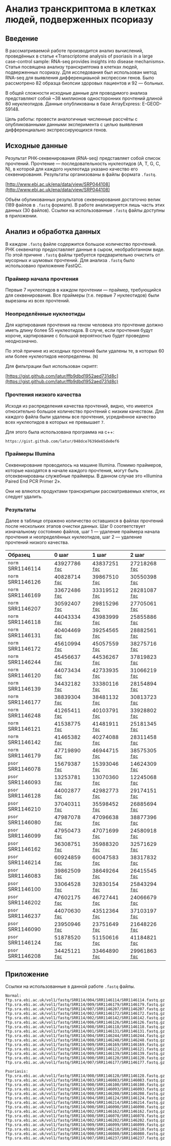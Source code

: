 # Анализ транскриптома в клетках людей, подверженных псориазу

## Введение

В рассматриваемой работе производится анализ вычислений, проведённых в статье 
«Transcriptome analysis of psoriasis in a large case-control sample: RNA-seq 
provides insights into disease mechanisms». Статья посвящена анализу 
транскриптома в клетках людей, подверженных псориазу. Для исследования был 
использован метод RNA-seq для выявления дифференциаьной экспрессии генов. Было 
рассмотрено 82 образца биопсии здоровых пациентов и 92 — больных.

В общей сложности исходные данные для проводимого анализа представляют собой 
~38 миллионов односторонних прочтений длиной 80 неуклеотидов. Данные 
опубликованы в базе ArrayExpress: E-GEOD-59148.

Цель работы: провести аналогичные численные рассчёты с опубликованными данными 
эксперимента с целью выявления дифференциально экспрессирующихся генов.


## Исходные данные

Результат РНК-секвенирования (RNA-seq) представляет собой список прочтений.
Прочтение — последовательность нуклеотидов (A, T, G, C, N), в которой для 
каждого нуклеотида указано качество его секвенирования. Результаты организованы 
в файлы формата `.fastq`. 

[http://www.ebi.ac.uk/ena/data/view/SRP044108](http://www.ebi.ac.uk/ena/data/view/SRP044108)

Объём обуликованных результатов секвенирования достаточно велик (189 файлов в 
`.fastq` формате). В работе анализируется лишь часть этих данных (30 
файлов). Ссылки на использованные `.fastq` файлы доступны в приложении.

## Анализ и обработка данных

В каждом `.fastq` файле содержится большое количество прочтений. РНК 
секвенатор предоставляет данные в сыром, необработанном виде. По этой причине 
`.fastq` файлы требуется предварительно очистить от мусорных и шумовых 
прочтений. Для анализа `.fastq` было использовано приложение FastQC.

### Праймер начала прочтения

Первые 7 нуклеотидов в каждом прочтении — праймер, требующийся для 
секвенирования. Все праймеры (т.е. первые 7 нуклеотидов) были вырезаны из всех 
прочтений.

### Неопределённые нуклеотиды

Для картирования прочтения на геном человека это прочтение должно иметь длину 
более 55 нуклеотидов. В случе, если прочтения будут короче, картирование с 
большой вероятностью будет проведено неоднозначно.

По этой причине из исходных прочтений были удалены те, в которых 60 или более 
нуклеотидов неопределены. (`N`)

Для фильтрации был использован скрипт:

[https://gist.github.com/latur/ffb9dbd1952aed731d8c](https://gist.github.com/latur/ffb9dbd1952aed731d8c)

### Прочтения низкого качества

Исходя из распределения качества прочтений, видно, что имеется относительно 
большое количество прочтений с низким качеством. Для каждого файла были 
удалены все прочтения, усреднённое качество всех нуклеотидов в которых не 
превышает `7`.

Для этого была использована программа на c++:

`https://gist.github.com/latur/048dce7639de65de0ef6`

### Праймеры Illumina

Секвенирование проводилось на машине Illumina. Помимо праймеров, которые 
находятся в начале каждого прочтения, могут быть отсеквенированы служебные 
праймеры. В данном случае это «Illumina Paired End PCR Primer 2».

Они не вляются продуктами транскрипции рассматриваемых клеток, их следует 
удалить.

### Результаты

Далее в таблице отражено количество оставшихся в файлах прочтений после 
нескольких этапов очистки данных. Шаг 0 соответствует изначальному состоянию 
файлов, шаг 1 — удаление праймера начала прочтения и неопределённых нуклеотидов, 
шаг 2 — удаление прочтений низкого качества.


|Образец|0 шаг|1 шаг|2 шаг|
|:---|:---|:---|:---|
| `norm` SRR1146114 | 43927786 [`fqc`](http://dev.mazepa.us/bio/Psoriasis/S/SRR1146114_fastqc.html) | 43837251 [`fqc`](http://dev.mazepa.us/bio/Psoriasis/S.I/SRR1146114_fastqc.html) | 27218268 [`fqc`](http://dev.mazepa.us/bio/Psoriasis/S.II/SRR1146114_fastqc.html) | 
| `norm` SRR1146126 | 40828714 [`fqc`](http://dev.mazepa.us/bio/Psoriasis/S/SRR1146126_fastqc.html) | 39867510 [`fqc`](http://dev.mazepa.us/bio/Psoriasis/S.I/SRR1146126_fastqc.html) | 30550398 [`fqc`](http://dev.mazepa.us/bio/Psoriasis/S.II/SRR1146126_fastqc.html) | 
| `norm` SRR1146169 | 33672486 [`fqc`](http://dev.mazepa.us/bio/Psoriasis/S/SRR1146169_fastqc.html) | 33319512 [`fqc`](http://dev.mazepa.us/bio/Psoriasis/S.I/SRR1146169_fastqc.html) | 28281087 [`fqc`](http://dev.mazepa.us/bio/Psoriasis/S.II/SRR1146169_fastqc.html) | 
| `norm` SRR1146207 | 30592407 [`fqc`](http://dev.mazepa.us/bio/Psoriasis/S/SRR1146207_fastqc.html) | 29815296 [`fqc`](http://dev.mazepa.us/bio/Psoriasis/S.I/SRR1146207_fastqc.html) | 27705061 [`fqc`](http://dev.mazepa.us/bio/Psoriasis/S.II/SRR1146207_fastqc.html) | 
| `norm` SRR1146118 | 44043334 [`fqc`](http://dev.mazepa.us/bio/Psoriasis/S/SRR1146118_fastqc.html) | 43983999 [`fqc`](http://dev.mazepa.us/bio/Psoriasis/S.I/SRR1146118_fastqc.html) | 25855886 [`fqc`](http://dev.mazepa.us/bio/Psoriasis/S.II/SRR1146118_fastqc.html) | 
| `norm` SRR1146131 | 40404469 [`fqc`](http://dev.mazepa.us/bio/Psoriasis/S/SRR1146131_fastqc.html) | 39254565 [`fqc`](http://dev.mazepa.us/bio/Psoriasis/S.I/SRR1146131_fastqc.html) | 28882561 [`fqc`](http://dev.mazepa.us/bio/Psoriasis/S.II/SRR1146131_fastqc.html) | 
| `norm` SRR1146172 | 45610994 [`fqc`](http://dev.mazepa.us/bio/Psoriasis/S/SRR1146172_fastqc.html) | 45057559 [`fqc`](http://dev.mazepa.us/bio/Psoriasis/S.I/SRR1146172_fastqc.html) | 38275716 [`fqc`](http://dev.mazepa.us/bio/Psoriasis/S.II/SRR1146172_fastqc.html) | 
| `norm` SRR1146244 | 45456637 [`fqc`](http://dev.mazepa.us/bio/Psoriasis/S/SRR1146244_fastqc.html) | 44536267 [`fqc`](http://dev.mazepa.us/bio/Psoriasis/S.I/SRR1146244_fastqc.html) | 37819823 [`fqc`](http://dev.mazepa.us/bio/Psoriasis/S.II/SRR1146244_fastqc.html) | 
| `norm` SRR1146120 | 44073434 [`fqc`](http://dev.mazepa.us/bio/Psoriasis/S/SRR1146120_fastqc.html) | 42733935 [`fqc`](http://dev.mazepa.us/bio/Psoriasis/S.I/SRR1146120_fastqc.html) | 31066219 [`fqc`](http://dev.mazepa.us/bio/Psoriasis/S.II/SRR1146120_fastqc.html) | 
| `norm` SRR1146139 | 34432182 [`fqc`](http://dev.mazepa.us/bio/Psoriasis/S/SRR1146139_fastqc.html) | 33380116 [`fqc`](http://dev.mazepa.us/bio/Psoriasis/S.I/SRR1146139_fastqc.html) | 28154894 [`fqc`](http://dev.mazepa.us/bio/Psoriasis/S.II/SRR1146139_fastqc.html) | 
| `norm` SRR1146177 | 38839304 [`fqc`](http://dev.mazepa.us/bio/Psoriasis/S/SRR1146177_fastqc.html) | 38481132 [`fqc`](http://dev.mazepa.us/bio/Psoriasis/S.I/SRR1146177_fastqc.html) | 30813723 [`fqc`](http://dev.mazepa.us/bio/Psoriasis/S.II/SRR1146177_fastqc.html) | 
| `norm` SRR1146248 | 41265411 [`fqc`](http://dev.mazepa.us/bio/Psoriasis/S/SRR1146248_fastqc.html) | 40103791 [`fqc`](http://dev.mazepa.us/bio/Psoriasis/S.I/SRR1146248_fastqc.html) | 33928802 [`fqc`](http://dev.mazepa.us/bio/Psoriasis/S.II/SRR1146248_fastqc.html) | 
| `norm` SRR1146121 | 41538775 [`fqc`](http://dev.mazepa.us/bio/Psoriasis/S/SRR1146121_fastqc.html) | 41481911 [`fqc`](http://dev.mazepa.us/bio/Psoriasis/S.I/SRR1146121_fastqc.html) | 25181345 [`fqc`](http://dev.mazepa.us/bio/Psoriasis/S.II/SRR1146121_fastqc.html) | 
| `norm` SRR1146142 | 41465382 [`fqc`](http://dev.mazepa.us/bio/Psoriasis/S/SRR1146142_fastqc.html) | 40274088 [`fqc`](http://dev.mazepa.us/bio/Psoriasis/S.I/SRR1146142_fastqc.html) | 28311458 [`fqc`](http://dev.mazepa.us/bio/Psoriasis/S.II/SRR1146142_fastqc.html) | 
| `norm` SRR1146179 | 47719890 [`fqc`](http://dev.mazepa.us/bio/Psoriasis/S/SRR1146179_fastqc.html) | 46944715 [`fqc`](http://dev.mazepa.us/bio/Psoriasis/S.I/SRR1146179_fastqc.html) | 38575305 [`fqc`](http://dev.mazepa.us/bio/Psoriasis/S.II/SRR1146179_fastqc.html) | 
| `psor` SRR1146078 | 15679387 [`fqc`](http://dev.mazepa.us/bio/Psoriasis/S/SRR1146078_fastqc.html) | 15393046 [`fqc`](http://dev.mazepa.us/bio/Psoriasis/S.I/SRR1146078_fastqc.html) | 14624309 [`fqc`](http://dev.mazepa.us/bio/Psoriasis/S.II/SRR1146078_fastqc.html) | 
| `psor` SRR1146093 | 13253781 [`fqc`](http://dev.mazepa.us/bio/Psoriasis/S/SRR1146093_fastqc.html) | 13070360 [`fqc`](http://dev.mazepa.us/bio/Psoriasis/S.I/SRR1146093_fastqc.html) | 12245068 [`fqc`](http://dev.mazepa.us/bio/Psoriasis/S.II/SRR1146093_fastqc.html) | 
| `psor` SRR1146128 | 44002877 [`fqc`](http://dev.mazepa.us/bio/Psoriasis/S/SRR1146128_fastqc.html) | 42982773 [`fqc`](http://dev.mazepa.us/bio/Psoriasis/S.I/SRR1146128_fastqc.html) | 29174151 [`fqc`](http://dev.mazepa.us/bio/Psoriasis/S.II/SRR1146128_fastqc.html) | 
| `psor` SRR1146210 | 37040311 [`fqc`](http://dev.mazepa.us/bio/Psoriasis/S/SRR1146210_fastqc.html) | 35598452 [`fqc`](http://dev.mazepa.us/bio/Psoriasis/S.I/SRR1146210_fastqc.html) | 26885694 [`fqc`](http://dev.mazepa.us/bio/Psoriasis/S.II/SRR1146210_fastqc.html) | 
| `psor` SRR1146080 | 47987078 [`fqc`](http://dev.mazepa.us/bio/Psoriasis/S/SRR1146080_fastqc.html) | 47096638 [`fqc`](http://dev.mazepa.us/bio/Psoriasis/S.I/SRR1146080_fastqc.html) | 38877396 [`fqc`](http://dev.mazepa.us/bio/Psoriasis/S.II/SRR1146080_fastqc.html) | 
| `psor` SRR1146099 | 47950473 [`fqc`](http://dev.mazepa.us/bio/Psoriasis/S/SRR1146099_fastqc.html) | 47071699 [`fqc`](http://dev.mazepa.us/bio/Psoriasis/S.I/SRR1146099_fastqc.html) | 24580918 [`fqc`](http://dev.mazepa.us/bio/Psoriasis/S.II/SRR1146099_fastqc.html) | 
| `psor` SRR1146162 | 36308751 [`fqc`](http://dev.mazepa.us/bio/Psoriasis/S/SRR1146162_fastqc.html) | 35988320 [`fqc`](http://dev.mazepa.us/bio/Psoriasis/S.I/SRR1146162_fastqc.html) | 32571629 [`fqc`](http://dev.mazepa.us/bio/Psoriasis/S.II/SRR1146162_fastqc.html) | 
| `psor` SRR1146214 | 60924859 [`fqc`](http://dev.mazepa.us/bio/Psoriasis/S/SRR1146214_fastqc.html) | 60047583 [`fqc`](http://dev.mazepa.us/bio/Psoriasis/S.I/SRR1146214_fastqc.html) | 38317832 [`fqc`](http://dev.mazepa.us/bio/Psoriasis/S.II/SRR1146214_fastqc.html) | 
| `psor` SRR1146083 | 39862509 [`fqc`](http://dev.mazepa.us/bio/Psoriasis/S/SRR1146083_fastqc.html) | 38649264 [`fqc`](http://dev.mazepa.us/bio/Psoriasis/S.I/SRR1146083_fastqc.html) | 26415545 [`fqc`](http://dev.mazepa.us/bio/Psoriasis/S.II/SRR1146083_fastqc.html) | 
| `psor` SRR1146100 | 33064528 [`fqc`](http://dev.mazepa.us/bio/Psoriasis/S/SRR1146100_fastqc.html) | 32830154 [`fqc`](http://dev.mazepa.us/bio/Psoriasis/S.I/SRR1146100_fastqc.html) | 25843294 [`fqc`](http://dev.mazepa.us/bio/Psoriasis/S.II/SRR1146100_fastqc.html) | 
| `psor` SRR1146202 | 47602175 [`fqc`](http://dev.mazepa.us/bio/Psoriasis/S/SRR1146202_fastqc.html) | 46727441 [`fqc`](http://dev.mazepa.us/bio/Psoriasis/S.I/SRR1146202_fastqc.html) | 24066679 [`fqc`](http://dev.mazepa.us/bio/Psoriasis/S.II/SRR1146202_fastqc.html) | 
| `psor` SRR1146237 | 44070630 [`fqc`](http://dev.mazepa.us/bio/Psoriasis/S/SRR1146237_fastqc.html) | 43512364 [`fqc`](http://dev.mazepa.us/bio/Psoriasis/S.I/SRR1146237_fastqc.html) | 37103197 [`fqc`](http://dev.mazepa.us/bio/Psoriasis/S.II/SRR1146237_fastqc.html) | 
| `psor` SRR1146090 | 23950946 [`fqc`](http://dev.mazepa.us/bio/Psoriasis/S/SRR1146090_fastqc.html) | 23751649 [`fqc`](http://dev.mazepa.us/bio/Psoriasis/S.I/SRR1146090_fastqc.html) | 21648226 [`fqc`](http://dev.mazepa.us/bio/Psoriasis/S.II/SRR1146090_fastqc.html) | 
| `psor` SRR1146124 | 51878520 [`fqc`](http://dev.mazepa.us/bio/Psoriasis/S/SRR1146124_fastqc.html) | 51150616 [`fqc`](http://dev.mazepa.us/bio/Psoriasis/S.I/SRR1146124_fastqc.html) | 41184821 [`fqc`](http://dev.mazepa.us/bio/Psoriasis/S.II/SRR1146124_fastqc.html) | 
| `psor` SRR1146208 | 34425121 [`fqc`](http://dev.mazepa.us/bio/Psoriasis/S/SRR1146208_fastqc.html) | 33464890 [`fqc`](http://dev.mazepa.us/bio/Psoriasis/S.I/SRR1146208_fastqc.html) | 29961863 [`fqc`](http://dev.mazepa.us/bio/Psoriasis/S.II/SRR1146208_fastqc.html) | 


## Приложение

Ссылки на использованные в данной работе `.fastq` файлы.

~~~
Normal:
ftp.sra.ebi.ac.uk/vol1/fastq/SRR114/004/SRR1146114/SRR1146114.fastq.gz
ftp.sra.ebi.ac.uk/vol1/fastq/SRR114/009/SRR1146179/SRR1146179.fastq.gz
ftp.sra.ebi.ac.uk/vol1/fastq/SRR114/007/SRR1146207/SRR1146207.fastq.gz
ftp.sra.ebi.ac.uk/vol1/fastq/SRR114/002/SRR1146172/SRR1146172.fastq.gz
ftp.sra.ebi.ac.uk/vol1/fastq/SRR114/002/SRR1146142/SRR1146142.fastq.gz
ftp.sra.ebi.ac.uk/vol1/fastq/SRR114/006/SRR1146126/SRR1146126.fastq.gz
ftp.sra.ebi.ac.uk/vol1/fastq/SRR114/008/SRR1146118/SRR1146118.fastq.gz
ftp.sra.ebi.ac.uk/vol1/fastq/SRR114/001/SRR1146131/SRR1146131.fastq.gz
ftp.sra.ebi.ac.uk/vol1/fastq/SRR114/004/SRR1146244/SRR1146244.fastq.gz
ftp.sra.ebi.ac.uk/vol1/fastq/SRR114/008/SRR1146248/SRR1146248.fastq.gz
ftp.sra.ebi.ac.uk/vol1/fastq/SRR114/009/SRR1146169/SRR1146169.fastq.gz
ftp.sra.ebi.ac.uk/vol1/fastq/SRR114/001/SRR1146121/SRR1146121.fastq.gz
ftp.sra.ebi.ac.uk/vol1/fastq/SRR114/009/SRR1146139/SRR1146139.fastq.gz
ftp.sra.ebi.ac.uk/vol1/fastq/SRR114/000/SRR1146120/SRR1146120.fastq.gz
ftp.sra.ebi.ac.uk/vol1/fastq/SRR114/007/SRR1146177/SRR1146177.fastq.gz

Psoriasis:
ftp.sra.ebi.ac.uk/vol1/fastq/SRR114/008/SRR1146128/SRR1146128.fastq.gz
ftp.sra.ebi.ac.uk/vol1/fastq/SRR114/003/SRR1146083/SRR1146083.fastq.gz
ftp.sra.ebi.ac.uk/vol1/fastq/SRR114/000/SRR1146100/SRR1146100.fastq.gz
ftp.sra.ebi.ac.uk/vol1/fastq/SRR114/003/SRR1146093/SRR1146093.fastq.gz
ftp.sra.ebi.ac.uk/vol1/fastq/SRR114/008/SRR1146208/SRR1146208.fastq.gz
ftp.sra.ebi.ac.uk/vol1/fastq/SRR114/004/SRR1146124/SRR1146124.fastq.gz
ftp.sra.ebi.ac.uk/vol1/fastq/SRR114/004/SRR1146214/SRR1146214.fastq.gz
ftp.sra.ebi.ac.uk/vol1/fastq/SRR114/000/SRR1146090/SRR1146090.fastq.gz
ftp.sra.ebi.ac.uk/vol1/fastq/SRR114/002/SRR1146162/SRR1146162.fastq.gz
ftp.sra.ebi.ac.uk/vol1/fastq/SRR114/008/SRR1146078/SRR1146078.fastq.gz
ftp.sra.ebi.ac.uk/vol1/fastq/SRR114/002/SRR1146202/SRR1146202.fastq.gz
ftp.sra.ebi.ac.uk/vol1/fastq/SRR114/009/SRR1146099/SRR1146099.fastq.gz
ftp.sra.ebi.ac.uk/vol1/fastq/SRR114/000/SRR1146210/SRR1146210.fastq.gz
ftp.sra.ebi.ac.uk/vol1/fastq/SRR114/000/SRR1146080/SRR1146080.fastq.gz
ftp.sra.ebi.ac.uk/vol1/fastq/SRR114/007/SRR1146237/SRR1146237.fastq.gz
~~~
